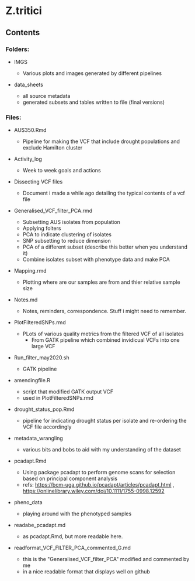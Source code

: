 # Z.tritici

## Contents

### Folders:
* IMGS
  - Various plots and images generated by different pipelines

* data_sheets
  - all source metadata
  - generated subsets and tables written to file (final versions)

### Files:
* AUS350.Rmd
  - Pipeline for making the VCF that include drought populations and exclude Hamilton cluster

* Activity_log
  - Week to week goals and actions

* Dissecting VCF files
  - Document i made a while ago detailing the typical contents of a vcf file

* Generalised_VCF_filter_PCA.rmd
  - Subsetting AUS isolates from population
  - Applying folters
  - PCA to indicate clustering of isolates
  - SNP subsetting to reduce dimension
  - PCA of a different subset (describe this better when you understand it)
  - Combine isolates subset with phenotype data and make PCA

* Mapping.rmd
  - Plotting where are our samples are from and thier relative sample size

* Notes.md
  - Notes, reminders, correspondence. Stuff i might need to remember.

* PlotFilteredSNPs.rmd
  - PLots of various quality metrics from the filtered VCF of all isolates
    - From GATK pipeline which combined invidicual VCFs into one large VCF

* Run_filter_may2020.sh
  - GATK pipeline

* amendingfile.R
  - script that modified GATK output VCF
  - used in PlotFilteredSNPs.rmd

* drought_status_pop.Rmd
  - pipeline for indicating drought status per isolate and re-ordering the VCF file accordingly

* metadata_wrangling
  - various bits and bobs to aid with my understanding of the dataset

* pcadapt.Rmd
  - Using package pcadapt to perform genome scans for selection based on principal component analysis 
  - refs: https://bcm-uga.github.io/pcadapt/articles/pcadapt.html , https://onlinelibrary.wiley.com/doi/10.1111/1755-0998.12592

* pheno_data
  - playing around with the phenotyped samples

* readabe_pcadapt.md
  - as  pcadapt.Rmd, but more readable here.

* readformat_VCF_FILTER_PCA_commented_G.md
  - this is the "Generalised_VCF_filter_PCA" modified and commented by me
  - in a nice readable format that displays well on github
